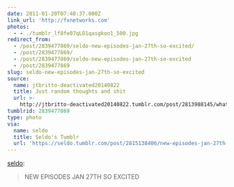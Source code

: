 ```yaml
---
date: 2011-01-20T07:40:37.000Z
link_url: 'http://fxnetworks.com'
photos:
  - - ./tumblr_lf8fe07qLO1qasgkoo1_500.jpg
redirect_from:
  - /post/2839477869/seldo-new-episodes-jan-27th-so-excited/
  - /post/2839477869/
  - /post/2839477869/seldo-new-episodes-jan-27th-so-excited
  - /post/2839477869
slug: seldo-new-episodes-jan-27th-so-excited
source:
  name: jtbritto-deactivated20140822
  title: Just random thoughts and shit
  url: >-
    http://jtbritto-deactivated20140822.tumblr.com/post/2813988145/what-was-that-you-said
tumblrid: 2839477869
type: photo
via:
  name: seldo
  title: Seldo's Tumblr
  url: 'https://seldo.tumblr.com/post/2815138406/new-episodes-jan-27th-so-excited'
---
```

<p><a href="http://seldo.tumblr.com/post/2815138406/new-episodes-jan-27th-so-excited" class="tumblr_blog">seldo</a>:</p>

<blockquote><p>NEW EPISODES JAN 27TH SO EXCITED</p></blockquote>
